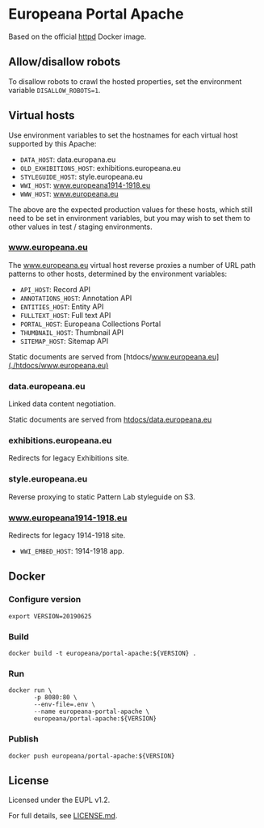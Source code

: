 # Europeana Portal Apache

Based on the official [httpd](https://hub.docker.com/_/httpd) Docker image.

## Allow/disallow robots

To disallow robots to crawl the hosted properties, set the environment
variable `DISALLOW_ROBOTS=1`.

## Virtual hosts

Use environment variables to set the hostnames for each virtual host supported
by this Apache:

* `DATA_HOST`: data.europana.eu
* `OLD_EXHIBITIONS_HOST`: exhibitions.europeana.eu
* `STYLEGUIDE_HOST`: style.europeana.eu
* `WWI_HOST`: www.europeana1914-1918.eu
* `WWW_HOST`: www.europeana.eu

The above are the expected production values for these hosts, which still need
to be set in environment variables, but you may wish to set them to other values
in test / staging environments.

### www.europeana.eu

The www.europeana.eu virtual host reverse proxies a number of URL path patterns
to other hosts, determined by the environment variables:

* `API_HOST`: Record API
* `ANNOTATIONS_HOST`: Annotation API
* `ENTITIES_HOST`: Entity API
* `FULLTEXT_HOST`: Full text API
* `PORTAL_HOST`: Europeana Collections Portal
* `THUMBNAIL_HOST`: Thumbnail API
* `SITEMAP_HOST`: Sitemap API

Static documents are served from [htdocs/www.europeana.eu](./htdocs/www.europeana.eu)

### data.europeana.eu

Linked data content negotiation.

Static documents are served from [htdocs/data.europeana.eu](./htdocs/data.europeana.eu)

### exhibitions.europeana.eu

Redirects for legacy Exhibitions site.

### style.europeana.eu

Reverse proxying to static Pattern Lab styleguide on S3.

### www.europeana1914-1918.eu

Redirects for legacy 1914-1918 site.

* `WWI_EMBED_HOST`: 1914-1918 app.

## Docker

### Configure version

```shell
export VERSION=20190625
```

### Build

```shell
docker build -t europeana/portal-apache:${VERSION} .
```

### Run

```shell
docker run \
       -p 8080:80 \
       --env-file=.env \
       --name europeana-portal-apache \
       europeana/portal-apache:${VERSION}
```

### Publish
```shell
docker push europeana/portal-apache:${VERSION}
```

## License

Licensed under the EUPL v1.2.

For full details, see [LICENSE.md](LICENSE.md).

